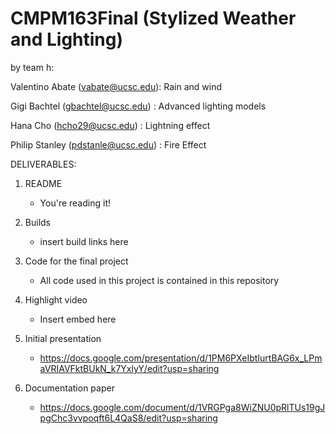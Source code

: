 # CMPM163Final (Stylized Weather and Lighting)

by team h:

Valentino Abate (vabate@ucsc.edu): Rain and wind

Gigi Bachtel (gbachtel@ucsc.edu) : Advanced lighting models

Hana Cho (hcho29@ucsc.edu) : Lightning effect

Philip Stanley (pdstanle@ucsc.edu) : Fire Effect

DELIVERABLES:

1. README
   - You're reading it!  
 
2. Builds 
   - insert build links here

3. Code for the final project
   - All code used in this project is contained in this repository
 
4. Highlight video
   - Insert embed here
 
5. Initial presentation
   - https://docs.google.com/presentation/d/1PM6PXeIbtIurtBAG6x_LPmaVRIAVFktBUkN_k7YxlyY/edit?usp=sharing
 
6. Documentation paper
   - https://docs.google.com/document/d/1VRGPga8WiZNU0pRlTUs19gJpgChc3vvpoqft6L4QaS8/edit?usp=sharing